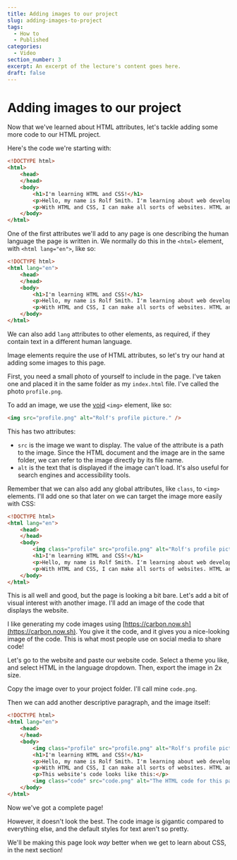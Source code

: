 ```yaml
---
title: Adding images to our project
slug: adding-images-to-project
tags:
  - How to
  - Published
categories:
  - Video
section_number: 3
excerpt: An excerpt of the lecture's content goes here.
draft: false
---
```


# Adding images to our project

Now that we've learned about HTML attributes, let's tackle adding some more code to our HTML project.

Here's the code we're starting with:

```html
<!DOCTYPE html>
<html>
    <head>
    </head>
    <body>
        <h1>I'm learning HTML and CSS!</h1>
        <p>Hello, my name is Rolf Smith. I'm learning about web development, and I'm starting with HTML and CSS.</p>
        <p>With HTML and CSS, I can make all sorts of websites. HTML and CSS are the most important languages to learn!</p>
    </body>
</html>
```

One of the first attributes we'll add to any page is one describing the human language the page is written in. We normally do this in the `<html>` element, with `<html lang="en">`, like so:

```html
<!DOCTYPE html>
<html lang="en">
    <head>
    </head>
    <body>
        <h1>I'm learning HTML and CSS!</h1>
        <p>Hello, my name is Rolf Smith. I'm learning about web development, and I'm starting with HTML and CSS.</p>
        <p>With HTML and CSS, I can make all sorts of websites. HTML and CSS are the most important languages to learn!</p>
    </body>
</html>
```

We can also add `lang` attributes to other elements, as required, if they contain text in a different human language.

Image elements require the use of HTML attributes, so let's try our hand at adding some images to this page.

First, you need a small photo of yourself to include in the page. I've taken one and placed it in the same folder as my `index.html` file. I've called the photo `profile.png`.

To add an image, we use the [void](../01_elements/README.md) `<img>` element, like so:

```html
<img src="profile.png" alt="Rolf's profile picture." />
```

This has two attributes:

- `src` is the image we want to display. The value of the attribute is a path to the image. Since the HTML document and the image are in the same folder, we can refer to the image directly by its file name.
- `alt` is the text that is displayed if the image can't load. It's also useful for search engines and accessibility tools.

Remember that we can also add any global attributes, like `class`, to `<img>` elements. I'll add one so that later on we can target the image more easily with CSS:

```html
<!DOCTYPE html>
<html lang="en">
    <head>
    </head>
    <body>
        <img class="profile" src="profile.png" alt="Rolf's profile picture." />
        <h1>I'm learning HTML and CSS!</h1>
        <p>Hello, my name is Rolf Smith. I'm learning about web development, and I'm starting with HTML and CSS.</p>
        <p>With HTML and CSS, I can make all sorts of websites. HTML and CSS are the most important languages to learn!</p>
    </body>
</html>
```

This is all well and good, but the page is looking a bit bare. Let's add a bit of visual interest with another image. I'll add an image of the code that displays the website.

I like generating my code images using [https://carbon.now.sh](https://carbon.now.sh). You give it the code, and it gives you a nice-looking image of the code. This is what most people use on social media to share code!

Let's go to the website and paste our website code. Select a theme you like, and select HTML in the language dropdown. Then, export the image in 2x size.

Copy the image over to your project folder. I'll call mine `code.png`.

Then we can add another descriptive paragraph, and the image itself:

```html
<!DOCTYPE html>
<html lang="en">
    <head>
    </head>
    <body>
        <img class="profile" src="profile.png" alt="Rolf's profile picture." />
        <h1>I'm learning HTML and CSS!</h1>
        <p>Hello, my name is Rolf Smith. I'm learning about web development, and I'm starting with HTML and CSS.</p>
        <p>With HTML and CSS, I can make all sorts of websites. HTML and CSS are the most important languages to learn!</p>
        <p>This website's code looks like this:</p>
        <img class="code" src="code.png" alt="The HTML code for this page." />
    </body>
</html>
```

Now we've got a complete page!

However, it doesn't look the best. The code image is gigantic compared to everything else, and the default styles for text aren't so pretty.

We'll be making this page look _way_ better when we get to learn about CSS, in the next section!